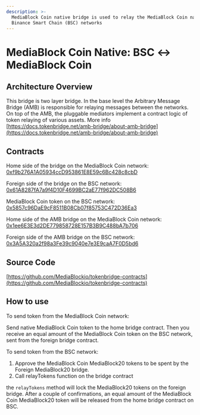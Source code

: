 ```yaml
---
description: >-
  MediaBlock Coin native bridge is used to relay the MediaBlock Coin native token between MediaBlock Coin and
  Binance Smart Chain (BSC) networks
---
```


# MediaBlock Coin Native: BSC ↔ MediaBlock Coin

## Architecture Overview

This bridge is two layer bridge. In the base level the Arbitrary Message Bridge \(AMB\) is responsible for relaying messages between the networks. On top of the AMB,  the pluggable mediators implement a contract logic of token relaying of various assets. More info [https://docs.tokenbridge.net/amb-bridge/about-amb-bridge](https://docs.tokenbridge.net/amb-bridge/about-amb-bridge)

## Contracts

Home side of the bridge on the MediaBlock Coin network: [0xf9b276A1A05934ccD953861E8E59c6Bc428c8cbD](https://MediaBlockscan.io/address/0xf9b276A1A05934ccD953861E8E59c6Bc428c8cbD/transactions)

Foreign side of the bridge on the BSC network: [0x61A8287fA7a9f4D10F4699BC2aE77f962DC508B6](https://etherscan.io/address/0x61A8287fA7a9f4D10F4699BC2aE77f962DC508B6)

MediaBlock Coin token on the BSC network: [0x5857c96DaE9cF8511B08Cb07f85753C472D36Ea3](https://bscscan.com/token/0x5857c96dae9cf8511b08cb07f85753c472d36ea3)

Home side of the AMB bridge on the MediaBlock Coin network: [0x1ee6E3E3d2DE779858728E157B3B9C488bA7b706](https://MediaBlockscan.io/address/0x1ee6E3E3d2DE779858728E157B3B9C488bA7b706)

Foreign side of the AMB bridge on the BSC network: [0x3A5A320a2f98a3Fe39c9040e7e3E9caA7F0D5bd6](https://bscscan.com/address/0x3A5A320a2f98a3Fe39c9040e7e3E9caA7F0D5bd6)

## Source Code

[https://github.com/MediaBlockio/tokenbridge-contracts](https://github.com/MediaBlockio/tokenbridge-contracts)

## How to use

To send token from the MediaBlock Coin network:

Send native MediaBlock Coin token to the home bridge contract. Then you receive an equal amount of the MediaBlock Coin token on the BSC network, sent from the foreign bridge contract.

To send token from the BSC network:

1. Approve the MediaBlock Coin MediaBlock20 tokens to be spent by the Foreign MediaBlock20 bridge. 
2. Call relayTokens function on the bridge contract

the `relayTokens` method will lock the MediaBlock20 tokens on the foreign bridge. After a couple of confirmations, an equal amount of the MediaBlock Coin MediaBlock20 token will be released from the home bridge contract on BSC.

#### 

#### 

